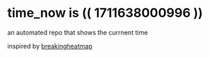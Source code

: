 # time_now is (( 1711638000996 ))

an automated repo that shows the currnent time

inspired by [breakingheatmap](https://github.com/breakingheatmap/breakingheatmap)